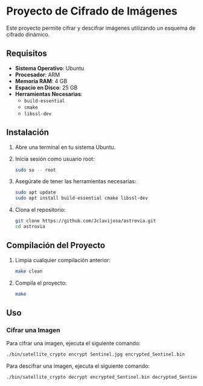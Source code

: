 # Proyecto de Cifrado de Imágenes

Este proyecto permite cifrar y descifrar imágenes utilizando un esquema de cifrado dinámico.

## Requisitos

- **Sistema Operativo**: Ubuntu
- **Procesador**: ARM
- **Memoria RAM**: 4 GB
- **Espacio en Disco**: 25 GB
- **Herramientas Necesarias**:
  - `build-essential`
  - `cmake`
  - `libssl-dev`

## Instalación

1. Abre una terminal en tu sistema Ubuntu.

2. Inicia sesión como usuario root:
    ```bash
    sudo su -- root
    ```

3. Asegúrate de tener las herramientas necesarias:
    ```bash
    sudo apt update
    sudo apt install build-essential cmake libssl-dev
    ```

4. Clona el repositorio:
    ```bash
    git clone https://github.com/Jclavijosa/astrovia.git
    cd astrovia
    ```

## Compilación del Proyecto

1. Limpia cualquier compilación anterior:
    ```bash
    make clean
    ```

2. Compila el proyecto:
    ```bash
    make
    ```

## Uso

### Cifrar una Imagen

Para cifrar una imagen, ejecuta el siguiente comando:
```bash
./bin/satellite_crypto encrypt Sentinel.jpg encrypted_Sentinel.bin
```
Para descifrar una imagen, ejecuta el siguiente comando:
```bash
./bin/satellite_crypto decrypt encrypted_Sentinel.bin decrypted_Sentinel.jpg
```



